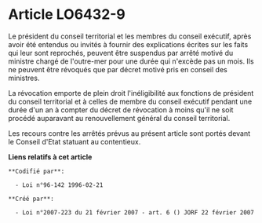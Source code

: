# Article LO6432-9

Le président du conseil territorial et les membres du conseil exécutif, après avoir été entendus ou invités à fournir des
explications écrites sur les faits qui leur sont reprochés, peuvent être suspendus par arrêté motivé du ministre chargé de
l'outre-mer pour une durée qui n'excède pas un mois. Ils ne peuvent être révoqués que par décret motivé pris en conseil des
ministres.

La révocation emporte de plein droit l'inéligibilité aux fonctions de président du conseil territorial et à celles de membre
du conseil exécutif pendant une durée d'un an à compter du décret de révocation à moins qu'il ne soit procédé auparavant au
renouvellement général du conseil territorial.

Les recours contre les arrêtés prévus au présent article sont portés devant le Conseil d'Etat statuant au contentieux.

**Liens relatifs à cet article**

	**Codifié par**:

	  - Loi n°96-142 1996-02-21

	**Créé par**:

	  - Loi n°2007-223 du 21 février 2007 - art. 6 () JORF 22 février 2007
